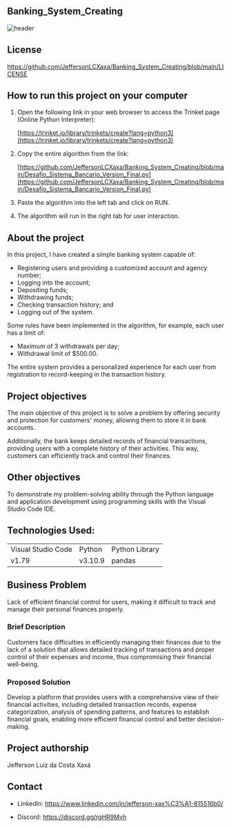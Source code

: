 ## Banking_System_Creating

![header](https://wallpapercave.com/wp/wp8569586.png)

## License

https://github.com/JeffersonLCXaxa/Banking_System_Creating/blob/main/LICENSE

## How to run this project on your computer

1. Open the following link in your web browser to access the Trinket page (Online Python Interpreter):

    [https://trinket.io/library/trinkets/create?lang=python3](https://trinket.io/library/trinkets/create?lang=python3)

2. Copy the entire algorithm from the link:

    [https://github.com/JeffersonLCXaxa/Banking_System_Creating/blob/main/Desafio_Sistema_Bancario_Version_Final.py](https://github.com/JeffersonLCXaxa/Banking_System_Creating/blob/main/Desafio_Sistema_Bancario_Version_Final.py)

3. Paste the algorithm into the left tab and click on RUN.

4. The algorithm will run in the right tab for user interaction.

## About the project

In this project, I have created a simple banking system capable of:

- Registering users and providing a customized account and agency number;
- Logging into the account;
- Depositing funds;
- Withdrawing funds;
- Checking transaction history; and
- Logging out of the system.

Some rules have been implemented in the algorithm, for example, each user has a limit of:

- Maximum of 3 withdrawals per day;
- Withdrawal limit of $500.00.

The entire system provides a personalized experience for each user from registration to record-keeping in the transaction history.

## Project objectives

The main objective of this project is to solve a problem by offering security and protection for customers' money, allowing them to store it in bank accounts.

Additionally, the bank keeps detailed records of financial transactions, providing users with a complete history of their activities. This way, customers can efficiently track and control their finances.

## Other objectives

To demonstrate my problem-solving ability through the Python language and application development using programming skills with the Visual Studio Code IDE.

## Technologies Used:

<table>
    <tr>
        <td>Visual Studio Code</td>
        <td>Python</td>
        <td>Python Library</td>
    </tr>
    <tr>
        <td>v1.79</td>
        <td>v3.10.9</td>
        <td> pandas</td>
    </tr>
</table>

## Business Problem

Lack of efficient financial control for users, making it difficult to track and manage their personal finances properly.

### Brief Description

Customers face difficulties in efficiently managing their finances due to the lack of a solution that allows detailed tracking of transactions and proper control of their expenses and income, thus compromising their financial well-being.

### Proposed Solution

Develop a platform that provides users with a comprehensive view of their financial activities, including detailed transaction records, expense categorization, analysis of spending patterns, and features to establish financial goals, enabling more efficient financial control and better decision-making.

## Project authorship

Jefferson Luiz da Costa Xaxá

## Contact

- LinkedIn: https://www.linkedin.com/in/jefferson-xax%C3%A1-815516b0/

- Discord: https://discord.gg/rgHR9Mvh

